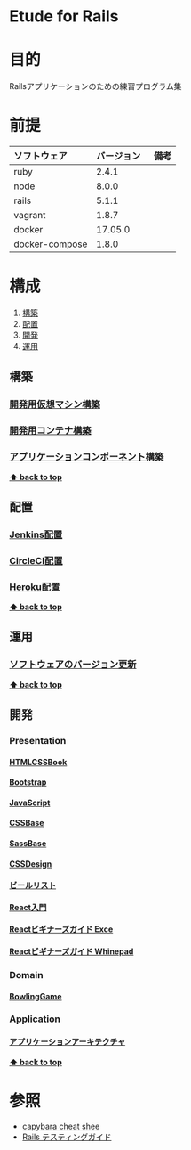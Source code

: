 Etude for Rails
===================

# 目的 #
Railsアプリケーションのための練習プログラム集

# 前提 #
| ソフトウェア   | バージョン   | 備考        |
|:---------------|:-------------|:------------|
| ruby           |2.4.1     |             |
| node           |8.0.0     |             |
| rails          |5.1.1　　　|             |
| vagrant        |1.8.7     |             |
| docker         |17.05.0   |             |
| docker-compose |1.8.0    |             |

# 構成 #
1. [構築](#構築)
1. [配置](#配置)
1. [開発](#開発)
1. [運用](#運用)

## 構築
### [開発用仮想マシン構築](./ops/build_vagrant.md)
### [開発用コンテナ構築](./ops/build_docker.md)
### [アプリケーションコンポーネント構築](./ops/build_app_components.md)

**[⬆ back to top](#構成)**

## 配置
### [Jenkins配置](./ops/ship_jenkins.md)
### [CircleCI配置](./ops/ship_circleci.md)
### [Heroku配置](./ops/ship_heroku.md)

**[⬆ back to top](#構成)**

## 運用
### [ソフトウェアのバージョン更新](https://github.com/k2works/etude_for_rails/commit/5801ca56ab74b6e75145e37f475f453cd2881ce2)

**[⬆ back to top](#運用)**

## 開発
### Presentation
#### [HTMLCSSBook](dev/html_css_book/html_css_book.md)
#### [Bootstrap](dev/bootstrap/bootstrap.md)
#### [JavaScript](dev/javascript/javascript.md)
#### [CSSBase](dev/css_base/css_base.md)
#### [SassBase](dev/sass_base/sass_base.md) 
#### [CSSDesign](dev/css_design/css_design.md)
#### [ビールリスト](dev/beer_list/beer_list.md)
#### [React入門](dev/intro_to_react/intro_to_react.md) 
#### [Reactビギナーズガイド Exce](dev/react_beginners_guide/excel.md)
#### [Reactビギナーズガイド Whinepad](dev/react_beginners_guide/whinepad.md)
### Domain
#### [BowlingGame](dev/bowling_game/bowling_game.md)
### Application
#### [アプリケーションアーキテクチャ](./dev/app_architecture.md)

**[⬆ back to top](#構成)**

# 参照 #
+ [capybara cheat shee](https://gist.github.com/zhengjia/428105)
+ [Rails テスティングガイド](https://railsguides.jp/testing.html)